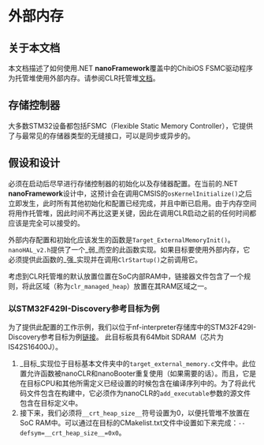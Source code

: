 # 外部内存

## 关于本文档

本文档描述了如何使用.NET **nanoFramework**覆盖中的ChibiOS FSMC驱动程序为托管堆使用外部内存。请参阅CLR托管堆[文档](clr-managed-heap.md)。

## 存储控制器

大多数STM32设备都包括FSMC（Flexible Static Memory Controller），它提供了与最常见的存储器类型的无缝接口，可以是同步或异步的。

## 假设和设计

必须在启动后尽早进行存储控制器的初始化以及存储器配置。在当前的.NET **nanoFramework**设计中，这预计会在调用CMSIS的`osKernelInitialize()`之后立即发生，此时所有其他初始化和配置已经完成，并且中断已启用。由于内存空间将用作托管堆，因此时间不再比这更关键，因此在调用CLR启动之前的任何时间都应该是完全可以接受的。

外部内存配置和初始化应该发生的函数是`Target_ExternalMemoryInit()`。`nanoHAL_v2.h`提供了一个_弱_而空的此函数实现。如果目标要使用外部内存，它必须提供此函数的_强_实现并在调用`ClrStartup()`之前调用它。

考虑到CLR托管堆的默认放置位置在SoC内部RAM中，链接器文件包含了一个规则，将此区域（称为`clr_managed_heap`）放置在其RAM区域之一。

### 以STM32F429I-Discovery参考目标为例

为了提供此配置的工作示例，我们以位于nf-interpreter存储库中的STM32F429I-Discovery参考目标为例[链接](https://github.com/nanoframework/nf-interpreter/tree/main/targets/ChibiOS/ST_STM32F429I_DISCOVERY)。
此目标板具有64Mbit SDRAM（芯片为IS42S16400J）。

1. _目标_实现位于目标基本文件夹中的`target_external_memory.c`文件中。此位置允许函数被nanoCLR和nanoBooter重复使用（如果需要的话）。而且，它是在目标CPU和其他所需定义已经设置的时候包含在编译序列中的。为了将此代码文件包含在构建中，它必须作为nanoCLR的`add_executable`参数的源文件包含在目标定义中。
2. 接下来，我们必须将`__crt_heap_size__`符号设置为0，以便托管堆不放置在SoC RAM中。可以通过在目标的CMakelist.txt文件中设置如下来完成：`--defsym=__crt_heap_size__=0x0`。